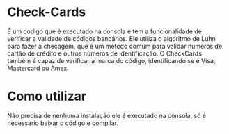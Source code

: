 # Check-Cards

É um codigo que é executado na consola e tem a funcionalidade de verificar a validade de códigos bancários. Ele utiliza o algoritmo de Luhn para fazer a checagem, que é um método comum para validar números de cartão de crédito e outros números de identificação. O CheckCards também é capaz de verificar a marca do código, identificando se é Visa, Mastercard ou Amex.

# Como utilizar
Não precisa de nenhuma instalação ele é executado na consola, só é necessario baixar o código e compilar.  

